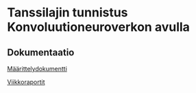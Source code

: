 # Tanssilajin tunnistus Konvoluutioneuroverkon avulla

## Dokumentaatio

[Määrittelydokumentti](https://github.com/MineTech0/tekoaly-harjoitustyo/blob/main/M%C3%A4%C3%A4rittelydokumentti.md)

[Viikkoraportit](https://github.com/MineTech0/tekoaly-harjoitustyo/tree/main/viikkoraportit) 
